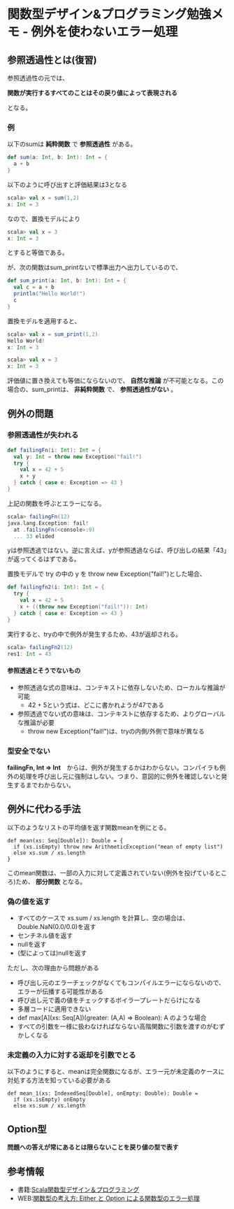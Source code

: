 # 関数型デザイン&プログラミング勉強メモ - 例外を使わないエラー処理
## 参照透過性とは(復習)

参照透過性の元では、


  __関数が実行するすべてのことはその戻り値によって表現される__


となる。

### 例

以下のsumは __純粋関数__ で __参照透過性__ がある。

```Scala
def sum(a: Int, b: Int): Int = {
  a + b
}
```

以下のように呼び出すと評価結果は3となる

```Scala
scala> val x = sum(1,2)
x: Int = 3
```

なので、置換モデルにより

```Scala
scala> val x = 3
x: Int = 3
```

とすると等価である。

が、次の関数はsum_printないで標準出力へ出力しているので、

```Scala
def sum_print(a: Int, b: Int): Int = {
  val c = a + b
  println("Hello World!")
  c
}
```

置換モデルを適用すると、

```Scala
scala> val x = sum_print(1,2)
Hello World!
x: Int = 3

scala> val x = 3
x: Int = 3
```

評価値に置き換えても等価にならないので、 __自然な推論__ が不可能となる。この場合の、sum_printは、 __非純粋関数__ で、 __参照透過性がない__ 。

## 例外の問題
### 参照透過性が失われる

```Scala
def failingFn(i: Int): Int = {
  val y: Int = throw new Exception("fail!")
  try {
    val x = 42 + 5
    x + y
  } catch { case e: Exception => 43 }
}
```

上記の関数を呼ぶとエラーになる。

```Scala
scala> failingFn(12)
java.lang.Exception: fail!
  at .failingFn(<console>:9)
  ... 33 elided
```

yは参照透過ではない。逆に言えば、yが参照透過ならば、呼び出しの結果「43」が返ってくるはずである。

置換モデルで try の中の y を throw new Exception("fail!")とした場合、

```Scala
def failingfn2(i: Int): Int = {
  try {
    val x = 42 + 5
    x + ((throw new Exception("fail!")): Int)
  } catch { case e: Exception => 43 }
}
```

実行すると、tryの中で例外が発生するため、43が返却される。

```Scala
scala> failingFn2(12)
res1: Int = 43
```

#### 参照透過とそうでないもの

* 参照透過な式の意味は、コンテキストに依存しないため、ローカルな推論が可能
    * 42 + 5という式は、どこに書かれようが47である
* 参照透過でない式の意味は、コンテキストに依存するため、よりグローバルな推論が必要
    * throw new Exception("fail!")は、tryの内側/外側で意味が異なる

### 型安全でない
__failingFn, Int => Int__　からは、例外が発生するかはわからない。コンパイラも例外の処理を呼び出し元に強制はしない。つまり、意図的に例外を確認しないと発生するまでわからない。

## 例外に代わる手法

以下のようなリストの平均値を返す関数meanを例にとる。

```
def mean(xs: Seq[Double]): Double = {
  if (xs.isEmpty) throw new ArithmeticException("mean of empty list")
  else xs.sum / xs.length
}
```

このmean関数は、一部の入力に対して定義されていない(例外を投げているところ)ため、 __部分関数__ となる。

### 偽の値を返す
* すべてのケースで xs.sum / xs.length を計算し、空の場合は、
Double.NaN(0.0/0.0)を返す
* センチネル値を返す
* nullを返す
* (型によっては)nullを返す

ただし、次の理由から問題がある

* 呼び出し元のエラーチェックがなくてもコンパイルエラーにならないので、エラーが伝播する可能性がある
* 呼び出し元で義の値をチェックするボイラープレートだらけになる
* 多層コードに適用できない
 * def max[A](xs: Seq[A])(greater: (A,A) => Boolean): A のような場合
* すべての引数を一様に扱わなければならない高階関数に引数を渡すのがむずかしくなる

### 未定義の入力に対する返却を引数でとる

以下のようにすると、meanは完全関数になるが、エラー元が未定義のケースに対処する方法を知っている必要がある

```
def mean_1(xs: IndexedSeq[Double], onEmpty: Double): Double =
  if (xs.isEmpty) onEmpty
  else xs.sum / xs.length
```

## Option型

__問題への答えが常にあるとは限らないことを戻り値の型で表す__



## 参考情報
* 書籍:[Scala関数型デザイン＆プログラミング](http://www.amazon.co.jp/Scala%E9%96%A2%E6%95%B0%E5%9E%8B%E3%83%87%E3%82%B6%E3%82%A4%E3%83%B3-%E3%83%97%E3%83%AD%E3%82%B0%E3%83%A9%E3%83%9F%E3%83%B3%E3%82%B0-%E2%80%95Scalaz%E3%82%B3%E3%83%B3%E3%83%88%E3%83%AA%E3%83%93%E3%83%A5%E3%83%BC%E3%82%BF%E3%83%BC%E3%81%AB%E3%82%88%E3%82%8B%E9%96%A2%E6%95%B0%E5%9E%8B%E5%BE%B9%E5%BA%95%E3%82%AC%E3%82%A4%E3%83%89-impress-gear/dp/4844337769)
* WEB:[関数型の考え方: Either と Option による関数型のエラー処理](https://www.ibm.com/developerworks/jp/java/library/j-ft13/)
